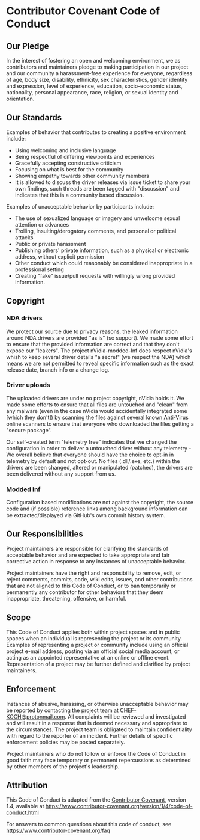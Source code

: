 # Contributor Covenant Code of Conduct

## Our Pledge

In the interest of fostering an open and welcoming environment, we as
contributors and maintainers pledge to making participation in our project and
our community a harassment-free experience for everyone, regardless of age, body
size, disability, ethnicity, sex characteristics, gender identity and expression,
level of experience, education, socio-economic status, nationality, personal
appearance, race, religion, or sexual identity and orientation.

## Our Standards

Examples of behavior that contributes to creating a positive environment
include:

* Using welcoming and inclusive language
* Being respectful of differing viewpoints and experiences
* Gracefully accepting constructive criticism
* Focusing on what is best for the community
* Showing empathy towards other community members
* It is allowed to discuss the driver releases via issue
 ticket to share your own findings, such threads are been
 tagged with "discussion" and indicates that this is a
 community based discussion.

Examples of unacceptable behavior by participants include:

* The use of sexualized language or imagery and unwelcome sexual attention or
 advances
* Trolling, insulting/derogatory comments, and personal or political attacks
* Public or private harassment
* Publishing others' private information, such as a physical or electronic
 address, without explicit permission
* Other conduct which could reasonably be considered inappropriate in a
 professional setting
* Creating "fake" issue/pull requests with willingly wrong provided information.
 
## Copyright

### NDA drivers

We protect our source due to privacy reasons, the leaked information around
NDA drivers are provided "as is" (so support). We made some effort to ensure that 
the provided information are correct and that they don't expose our "leakers".
The project nVidia-modded-Inf does respect nVidia's whish to keep several 
driver details "a secret" (we respect the NDA) which means we are not permitted 
to reveal specific information such as the exact release date, branch info or a change
log.

### Driver uploads

The uploaded drivers are under no project copyright, nVidia holds it. We made 
some efforts to ensure that all files are untouched and "clean" from any malware 
(even in the case nVidia would accidentally integrated some [which they don't]) by 
scanning the files against several known Anti-Virus online scanners to ensure 
that everyone who downloaded the files getting a "secure package". 

Our self-created term "telemetry free" indicates that we changed the configuration 
in order to deliver a untouched driver without any telemetry - We overall believe 
that everyone should have the choice to opt-in in telemetry by default and 
not opt-out. No files (.dll/.exe, etc.) within the drivers are been changed, 
altered or manipulated (patched), the drivers are been delivered without 
any support from us. 

### Modded Inf

Configuration based modifications are not against the copyright, the source 
code and (if possible) reference links among background information can be 
extracted/displayed via GitHub's own commit history system.

## Our Responsibilities

Project maintainers are responsible for clarifying the standards of acceptable
behavior and are expected to take appropriate and fair corrective action in
response to any instances of unacceptable behavior.

Project maintainers have the right and responsibility to remove, edit, or
reject comments, commits, code, wiki edits, issues, and other contributions
that are not aligned to this Code of Conduct, or to ban temporarily or
permanently any contributor for other behaviors that they deem inappropriate,
threatening, offensive, or harmful.

## Scope

This Code of Conduct applies both within project spaces and in public spaces
when an individual is representing the project or its community. Examples of
representing a project or community include using an official project e-mail
address, posting via an official social media account, or acting as an appointed
representative at an online or offline event. Representation of a project may be
further defined and clarified by project maintainers.

## Enforcement

Instances of abusive, harassing, or otherwise unacceptable behavior may be
reported by contacting the project team at CHEF-KOCH@protonmail.com. All
complaints will be reviewed and investigated and will result in a response that
is deemed necessary and appropriate to the circumstances. The project team is
obligated to maintain confidentiality with regard to the reporter of an incident.
Further details of specific enforcement policies may be posted separately.

Project maintainers who do not follow or enforce the Code of Conduct in good
faith may face temporary or permanent repercussions as determined by other
members of the project's leadership.

## Attribution

This Code of Conduct is adapted from the [Contributor Covenant][homepage], version 1.4,
available at https://www.contributor-covenant.org/version/1/4/code-of-conduct.html

[homepage]: https://www.contributor-covenant.org

For answers to common questions about this code of conduct, see
https://www.contributor-covenant.org/faq
